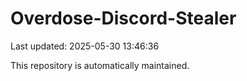 # Overdose-Discord-Stealer

Last updated: 2025-05-30 13:46:36

This repository is automatically maintained.
